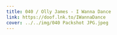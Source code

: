 ```yaml
---
title: 040 / Olly James - I Wanna Dance
link: https://doof.lnk.to/IWannaDance
cover: ../../img/040 Packshot JPG.jpeg
---
```

